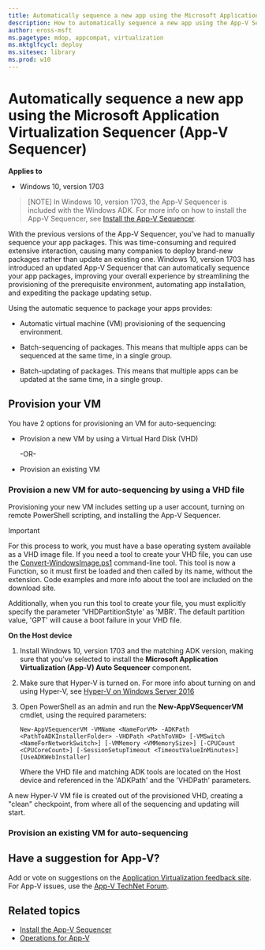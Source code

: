 ```yaml
---
title: Automatically sequence a new app using the Microsoft Application Virtualization Sequencer (App-V Sequencer) (Windows 10)
description: How to automatically sequence a new app using the App-V Sequencer
author: eross-msft
ms.pagetype: mdop, appcompat, virtualization
ms.mktglfcycl: deploy
ms.sitesec: library
ms.prod: w10
---
```



# Automatically sequence a new app using the Microsoft Application Virtualization Sequencer (App-V Sequencer)

**Applies to**
-   Windows 10, version 1703

>[NOTE]
>In Windows 10, version 1703, the App-V Sequencer is included with the Windows ADK. For more info on how to install the App-V Sequencer, see [Install the App-V Sequencer](appv-install-the-sequencer.md).

With the previous versions of the App-V Sequencer, you've had to manually sequence your app packages. This was time-consuming and required extensive interaction, causing many companies to deploy brand-new packages rather than update an existing one. Windows 10, version 1703 has introduced an updated App-V Sequencer that can automatically sequence your app packages, improving your overall experience by streamlining the provisioning of the prerequisite environment, automating app installation, and expediting the package updating setup.

Using the automatic sequence to package your apps provides:

- Automatic virtual machine (VM) provisioning of the sequencing environment.

- Batch-sequencing of packages. This means that multiple apps can be sequenced at the same time, in a single group.

- Batch-updating of packages. This means that multiple apps can be updated at the same time, in a single group.

## Provision your VM
You have 2 options for provisioning an VM for auto-sequencing:
- Provision a new VM by using a Virtual Hard Disk (VHD)

    -OR-

- Provision an existing VM

### Provision a new VM for auto-sequencing by using a VHD file
Provisioning your new VM includes setting up a user account, turning on remote PowerShell scripting, and installing the App-V Sequencer.

>[!IMPORTANT]
>For this process to work, you must have a base operating system available as a VHD image file. If you need a tool to create your VHD file, you can use the [Convert-WindowsImage.ps1](https://gallery.technet.microsoft.com/scriptcenter/Convert-WindowsImageps1-0fe23a8f) command-line tool. This tool is now a Function, so it must first be loaded and then called by its name, without the extension. Code examples and more info about the tool are included on the download site.<p>Additionally, when you run this tool to create your file, you must explicitly specify the parameter 'VHDPartitionStyle' as 'MBR'. The default partition value, 'GPT' will cause a boot failure in your VHD file. 

**On the Host device**
1. Install Windows 10, version 1703 and the matching ADK version, making sure that you've selected to install the **Microsoft Application Virtualization (App-V) Auto Sequencer** component.

2. Make sure that Hyper-V is turned on. For more info about turning on and using Hyper-V, see [Hyper-V on Windows Server 2016](https://technet.microsoft.com/en-us/windows-server-docs/compute/hyper-v/hyper-v-on-windows-server)

3. Open PowerShell as an admin and run the **New-AppVSequencerVM** cmdlet, using the required parameters:

    ```
    New-AppVSequencerVM -VMName <NameForVM> -ADKPath <PathToADKInstallerFolder> -VHDPath <PathToVHD> [-VMSwitch <NameForNetworkSwitch>] [-VMMemory <VMMemorySize>] [-CPUCount <CPUCoreCount>] [-SessionSetupTimeout <TimeoutValueInMinutes>] [UseADKWebInstaller]
    ```
    Where the VHD file and matching ADK tools are located on the Host device and referenced in the 'ADKPath' and the 'VHDPath' parameters.

A new Hyper-V VM file is created out of the provisioned VHD, creating a "clean" checkpoint, from where all of the sequencing and updating will start.

### Provision an existing VM for auto-sequencing
 


## Have a suggestion for App-V?
Add or vote on suggestions on the [Application Virtualization feedback site](http://appv.uservoice.com/forums/280448-microsoft-application-virtualization).<br>For App-V issues, use the [App-V TechNet Forum](https://social.technet.microsoft.com/Forums/en-US/home?forum=mdopappv).

## Related topics
- [Install the App-V Sequencer](appv-install-the-sequencer.md)
- [Operations for App-V](appv-operations.md)
